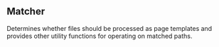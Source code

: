 ## Matcher

Determines whether files should be processed as page templates and provides other utility functions for operating on matched paths.
